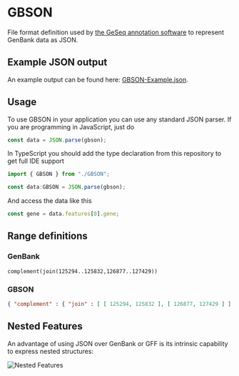 # GBSON
File format definition used by [the GeSeq annotation software](https://chlorobox.mpimp-golm.mpg.de/geseq.html) to represent GenBank data as JSON.

## Example JSON output
An example output can be found here: [GBSON-Example.json](https://chlorobox.mpimp-golm.mpg.de/GBSON-Example.json).

## Usage 
To use GBSON in your application you can use any standard JSON parser. If you are programming in JavaScript, just do
```javascript
const data = JSON.parse(gbson);
```

In TypeScript you should add the type declaration from this repository to get full IDE support 
```typescript
import { GBSON } from "./GBSON";

const data:GBSON = JSON.parse(gbson);
```

And access the data like this
```typescript
const gene = data.features[0].gene;
```

## Range definitions

### GenBank
```genbank
complement(join(125294..125832,126877..127429))
```

### GBSON
```json
{ "complement" : { "join" : [ [ 125294, 125832 ], [ 126877, 127429 ] ] } }
```

## Nested Features
An advantage of using JSON over GenBank or GFF is its intrinsic capability to express nested structures:

![Nested Features](https://chlorobox.mpimp-golm.mpg.de/GBSON-Nested-Features.jpg "Nested Features")